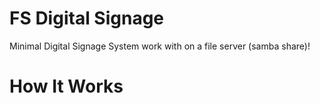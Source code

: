 # FS Digital Signage

Minimal Digital Signage System work with on a file server (samba share)!

# How It Works

